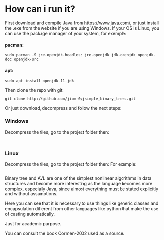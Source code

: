 # How can i run it?
First download and compile Java from https://www.java.com/, or just install the .exe from the website if you are using Windows.
If your OS is Linux, you can use the package manager of your system, for exemple:
#### pacman:
```
sudo pacman -S jre-openjdk-headless jre-openjdk jdk-openjdk openjdk-doc openjdk-src
```
#### apt:
```
sudo apt install openjdk-11-jdk
```

Then clone the repo with git: 
```ShellScript
git clone http://github.com/jiom-0/jsimple_binary_trees.git 
```
Or just download, decompress and follow the next steps:

### Windows
Decompress the files, go to the project folder then:
```BashScript
  
```

### Linux
Decompress the files, go to the project folder then:
For exemple:

```ShellScript

```

Binary tree and AVL are one of the simplest nonlinear algorithms in
data structures and become more interesting as the language becomes
more complex, especially Java, since almost everything must be stated
explicitly and without assumptions.

Here you can see that it is necessary to use things like generic classes 
and encapsulation different from other languages like python that make
the use of casting automatically.

Just for academic purpose.

You can consult the book Cormen-2002 used as a source.
